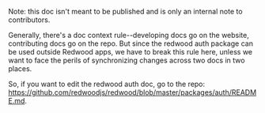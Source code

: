 Note: this doc isn't meant to be published and is only an internal note to contributors.

Generally, there's a doc context rule--developing docs go on the website, contributing docs go on the repo. But since the redwood auth package can be used outside Redwood apps, we have to break this rule here, unless we want to face the perils of synchronizing changes across two docs in two places.

So, if you want to edit the redwood auth doc, go to the repo: https://github.com/redwoodjs/redwood/blob/master/packages/auth/README.md.